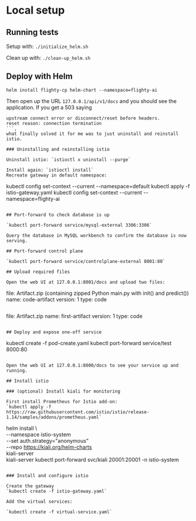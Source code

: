 # Local setup

## Running tests

Setup with: `./initialize_helm.sh`

Clean up with: `./clean-up_helm.sh`

## Deploy with Helm

```
helm install flighty-cp helm-chart --namespace=flighty-ai
```
Then open up the URL
`127.0.0.1/api/v1/docs` and you should see the application. If you get a 503 saying 
  ```
  upstream connect error or disconnect/reset before headers. 
  reset reason: connection termination
  ```, 
what finally solved it for me was to just uninstall and reinstall istio.

### Uninstalling and reinstalling istio

Uninstall istio: `istioctl x uninstall --purge`

Install again: `istioctl install`
Recreate gateway in default namespace: 

```
kubectl config set-context --current --namespace=default
kubectl apply -f istio-gateway.yaml
kubectl config set-context --current --namespace=flighty-ai
```

## Port-forward to check database is up

`kubectl port-forward service/mysql-external 3306:3306`

Query the database in MySQL workbench to confirm the database is now serving.

## Port-forward control plane

`kubectl port-forward service/controlplane-external 8001:80`

## Upload required files

Open the web UI at 127.0.0.1:8001/docs and upload two files:

```
file: Artifact.zip (containing zipped Python main.py with init() and predict())
name: code-artifact
version: 1
type: code
```

```
file: Artifact.zip
name: first-artifact
version: 1
type: code
```

## Deploy and expose one-off service

```
kubectl create -f pod-create.yaml
kubectl port-forward service/test 8000:80  
```

Open the web UI at 127.0.0.1:8000/docs to see your service up and running.

## Install istio

### (optional) Install kiali for monitoring

First install Prometheus for Istio add-on:
`kubectl apply -f https://raw.githubusercontent.com/istio/istio/release-1.14/samples/addons/prometheus.yaml`

```
helm install \                                            
  --namespace istio-system \
  --set auth.strategy="anonymous" \
  --repo https://kiali.org/helm-charts \
  kiali-server \
  kiali-server
kubectl port-forward svc/kiali 20001:20001 -n istio-system
```

### Install and configure istio

Create the gateway
`kubectl create -f istio-gateway.yaml`

Add the virtual services:

`kubectl create -f virtual-service.yaml`
